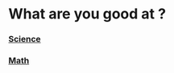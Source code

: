 # What are you good at ?
 
###  [Science](Question-Files/science.md) 
 
### [Math](Question-Files/math.md)